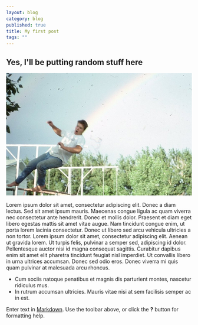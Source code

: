 ```yaml
---
layout: blog
category: blog
published: true
title: My first post
tags: ""
---
```


## Yes, I'll be putting random stuff here

![rainbow](/media/herb-rainbow-web.jpg)

Lorem ipsum dolor sit amet, consectetur adipiscing elit. Donec a diam lectus. Sed sit amet ipsum mauris. Maecenas congue ligula ac quam viverra nec consectetur ante hendrerit. Donec et mollis dolor. Praesent et diam eget libero egestas mattis sit amet vitae augue. Nam tincidunt congue enim, ut porta lorem lacinia consectetur. Donec ut libero sed arcu vehicula ultricies a non tortor. Lorem ipsum dolor sit amet, consectetur adipiscing elit. Aenean ut gravida lorem. Ut turpis felis, pulvinar a semper sed, adipiscing id dolor. Pellentesque auctor nisi id magna consequat sagittis. Curabitur dapibus enim sit amet elit pharetra tincidunt feugiat nisl imperdiet. Ut convallis libero in urna ultrices accumsan. Donec sed odio eros. Donec viverra mi quis quam pulvinar at malesuada arcu rhoncus. 
- Cum sociis natoque penatibus et magnis dis parturient montes, nascetur ridiculus mus. 
- In rutrum accumsan ultricies. Mauris vitae nisi at sem facilisis semper ac in est.

Enter text in [Markdown](http://daringfireball.net/projects/markdown/). Use the toolbar above, or click the **?** button for formatting help.